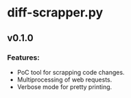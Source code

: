 # diff-scrapper.py

## v0.1.0

### Features:
* PoC tool for scrapping code changes.
* Multiprocessing of web requests.
* Verbose mode for pretty printing.